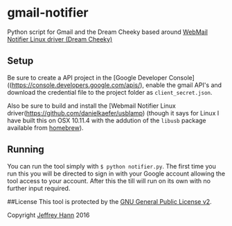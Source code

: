# gmail-notifier
Python script for Gmail and the Dream Cheeky based around [WebMail Notifier Linux driver (Dream Cheeky)](https://github.com/danielkaefer/usblamp)

## Setup

Be sure to create a API project in the [Google Developer Console]((https://console.developers.google.com/apis/), enable the gmail API's and download the credential file to the project folder as `client_secret.json`. 

Also be sure to build and install the [Webmail Notifier Linux driver(https://github.com/danielkaefer/usblamp) (though it says for Linux I have built this on OSX 10.11.4 with the addution of the `libusb` package available from [homebrew](http://brew.sh/)).

## Running

You can run the tool simply with `$ python notifier.py`. The first time you run this you will be directed to sign in with your Google account allowing the tool access to your account. After this the till will run on its own with no further input required.

##License
This tool is protected by the [GNU General Public License v2](http://www.gnu.org/licenses/gpl-2.0.html).

Copyright [Jeffrey Hann](http://jeffreyhann.ca/) 2016
